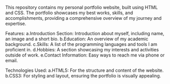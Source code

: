 This repository contains my personal portfolio website, built using HTML and CSS. The portfolio showcases my best works, skills, and accomplishments, providing a comprehensive overview of my journey and expertise.

Features:
a.Introduction Section: Introduction about myself, including name, an image and a short bio.
b.Education: An overview of my academic background.
c.Skills: A list of the programming languages and tools I am proficient in.
d.Hobbies: A section showcasing my interests and activities outside of work.
e.Contact Information: Easy ways to reach me via phone or email.

Technologies Used:
a.HTML5: For the structure and content of the website.
b.CSS3: For styling and layout, ensuring the portfolio is visually appealing.

